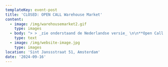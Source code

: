 ```yaml
---
templateKey: event-post
title: 'CLOSED: OPEN CALL Warehouse Market'
content:
  - image: /img/warehousemarket2.gif
    type: images
  - body: "> > _zie onderstaand de Nederlandse versie_ \n\n**Open Call: Warehouse Market in collaboration with bring your own book** \n\n\\***\\*[**APPLY HERE**](https://docs.google.com/forms/d/e/1FAIpQLSc3oYrlWcCeH2fJTM6W8hybkt8wqxlBjeBISjKRJ1778DgeAg/viewform)\\*\\***\n\n \LWe are excited to invite you to participate in Warehouse Market, a three-day event (25-27 Oct) in Amsterdam where local makers, designers & publishers can share their self-made garments and fashion- or textile related publications, and exchange knowledge about fashion, clothes and textiles in context.\n\nWarehouse market is an open and inclusive event, free from selection processes. We welcome all Netherlands-based creators, from students and amateur makers to professional designers (individuals and collectives) of all ages, backgrounds and nationalities, with a special encouragement to individuals with BIPOC identities, to apply. \L\L\n\nSigning up for the Warehouse Market means you will be able to showcase your self-made garments or fashion publications. We will be selling your work for you. Although we take a one-time participation fee of 10 euros, all sales income goes back to you.\n\nIn addition, the market will serve as a reflective exchange. Both makers and visitors are invited to answer questions about the items, offering insight into the values, stories, and processes behind each work as well as shared tendencies.\L\n\nTo participate or get more information about the practical guidelines, please refer to the English registration form [**here**](https://docs.google.com/forms/d/e/1FAIpQLSc3oYrlWcCeH2fJTM6W8hybkt8wqxlBjeBISjKRJ1778DgeAg/viewform)**.** \LFor more information, contact us at thisiswarehousemarket@gmail.com\n\nWe are looking forward to seeing your work and meeting you!\n\nLocation: \LWarehouse\n\nSint Jansstraat 51, \L Amsterdam\L\L\n\nThe Warehouse market is supported by Creative Industries Fund NL and AFK.\n\n\\>>>>>>>>>>\n\nOpen Oproep: Warehouse Market in samenwerking met bring your own book \n\n\\***\\*[**MELD JE HIER AAN**](https://docs.google.com/forms/d/e/1FAIpQLSd50UJSGWG2kr5hJnAEh_cv2IgSl3qdCr0boLV6Ei_m0Dz6ig/viewform)\\*\\***\n\nWe nodigen je uit om deel te nemen aan de Warehouse Market, een driedaags evenement van 25 tot 27 oktober in Amsterdam voor lokale makers, ontwerpers en boekmakers om zelfgemaakte kledingstukken en publicaties te delen en kennis uit te wisselen over mode, kleding en textiel.\n\nDe Warehouse Market is een open en inclusief evenement, vrij van selectieprocessen. We nodigen alle, in Nederland gevestigde makers uit, van studenten en amateur-ontwerpers tot professionele ontwerpers (individuen en collectieven) van alle leeftijden, achtergronden en nationaliteiten, met een speciale aanmoediging voor individuen met een BIPOC-identiteit, om zich aan te melden.\n\nAls je je aanmeldt voor de Warehouse Market, kun je je zelfgemaakte kledingstukken of mode publicaties laten zien. Wij verkopen je werk voor je. We vragen een kleine deelnemersbijdrage, maar alle verkoopopbrengsten gaan naar jou. \n\nDaarnaast zal de markt dienen als reflectieve uitwisseling. Zowel makers als bezoekers worden uitgenodigd om vragen te beantwoorden over de items. De antwoorden geven inzicht in de (gedeelde) waarden, verhalen en processen achter de items.\n\nVoor deelname of meer informatie over de praktische richtlijnen, raadpleeg het Nederlandse registratieformulier [**hier**](https://docs.google.com/forms/d/e/1FAIpQLSd50UJSGWG2kr5hJnAEh_cv2IgSl3qdCr0boLV6Ei_m0Dz6ig/viewform)**.** Voor meer informatie kan je contact met ons opnemen via  thisiswarehousemarket@gmail.com\n\nWe kijken ernaar uit om je werk te zien en je te ontmoeten!\L\n\nLocatie: \LWarehouse, Sint Jansstraat 51, \LAmsterdam \L\L\n\nDe Warehouse Market wordt mogelijk gemaakt door support van het Stimuleringsfonds Creatieve Industrie en Amsterdams Fonds voor de Kunst.\n\n\\>>>>\n\nAbout bring your own book\n\nbring your own book is a collective that initially started as an initiative at the Gerrit Rietveld Academie in 2021. Together they organise interdisciplinary events, workshops and book fairs around the notions of self-publishing. The act of publishing is central to their process, guiding their work and forming the core of all they produce. They have previously collaborated with institutions and platforms like bookboy HfG Karlsruhe, abC – Art Book in China, Covercrop, the Outline platform, Interlude, Snacks Amsterdam, and ENTER ENTER among others. Currently, bring your own book is run by Susu Lee, Augustinas Milkus, and Jordi de Vetten. \\\n**\\*\\*[**byobfair.xyz**](http://byobfair.xyz) \\*\\***@byobfair"
    type: text
  - image: /img/website-image.jpg
    type: images
location: 'Sint Janssstraat 51, Amsterdam'
date: '2024-09-16'
---
```


